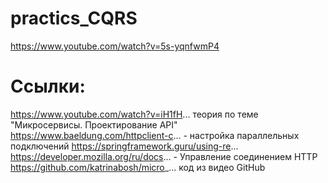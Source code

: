 # practics_CQRS
https://www.youtube.com/watch?v=5s-yqnfwmP4

# Ссылки:
https://www.youtube.com/watch?v=iH1fH... теория по теме "Микросервисы. Проектирование API"
https://www.baeldung.com/httpclient-c... - настройка параллельных подключений
https://springframework.guru/using-re...
https://developer.mozilla.org/ru/docs... - Управление соединением HTTP
https://github.com/katrinabosh/micro_... код из видео GitHub